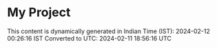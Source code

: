 # My Project

This content is dynamically generated in Indian Time (IST): 2024-02-12 00:26:16 IST
Converted to UTC: 2024-02-11 18:56:16 UTC
